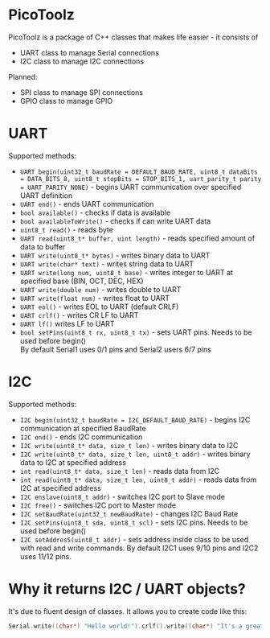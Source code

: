# PicoToolz
PicoToolz is a package of C++ classes that makes life easier - it consists of
- UART class to manage Serial connections
- I2C class to manage I2C connections

Planned:
- SPI class to manage SPI connections
- GPIO class to manage GPIO

# UART
Supported methods:
- `UART begin(uint32_t baudRate = DEFAULT_BAUD_RATE, uint8_t dataBits = DATA_BITS_8, uint8_t stopBits = STOP_BITS_1, uart_parity_t parity = UART_PARITY_NONE)` - begins UART communication over specified UART definition
- `UART end()` - ends UART communication
- `bool available()` - checks if data is available
- `bool availableToWrite()` - checks if can write UART data
- `uint8_t read()` - reads byte
- `UART read(uint8_t* buffer, uint length)` - reads specified amount of data to buffer
- `UART write(uint8_t* bytes)` - writes binary data to UART
- `UART write(char* text)` - writes string data to UART
- `UART write(long num, uint8_t base)` - writes integer to UART at specified base (BIN, OCT, DEC, HEX)
- `UART write(double num)` - writes double to UART
- `UART write(float num)` - writes float to UART
- `UART eol()` - writes EOL to UART (default CRLF)
- `UART crlf()` - writes CR LF to UART
- `UART lf()` writes LF to UART
- `bool setPins(uint8_t rx, uint8_t tx)` - sets UART pins. Needs to be used before begin()  
By default Serial1 uses 0/1 pins and Serial2 users 6/7 pins

# I2C
Supported methods:
- `I2C begin(uint32_t baudRate = I2C_DEFAULT_BAUD_RATE)` - begins I2C communication at specified BaudRate
- `I2C end()` - ends I2C communication
- `I2C write(uint8_t* data, size_t len)` - writes binary data to I2C
- `I2C write(uint8_t* data, size_t len, uint8_t addr)` - writes binary data to I2C at specified address
- `int read(uint8_t* data, size_t len)` - reads data from I2C
- `int read(uint8_t* data, size_t len, uint8_t addr)` - reads data from I2C at specified address
- `I2C enslave(uint8_t addr)` - switches I2C port to Slave mode
- `I2C free()` - switches I2C port to Master mode
- `I2C setBaudRate(uint32_t newBaudRate)` - changes I2C Baud Rate
- `I2C setPins(uint8_t sda, uint8_t scl)` - sets I2C pins. Needs to be used before begin() 
- `I2C setAddresS(uint8_t addr)` - sets address inside class to be used with read and write commands.
By default I2C1 uses 9/10 pins and I2C2 uses 11/12 pins.

# Why it returns I2C / UART objects?
It's due to fluent design of classes. It allows you to create code like this:
```cpp
Serial.write((char*) "Hello world!").crlf().write((char*) "It's a great feature").crlf();
```
       
